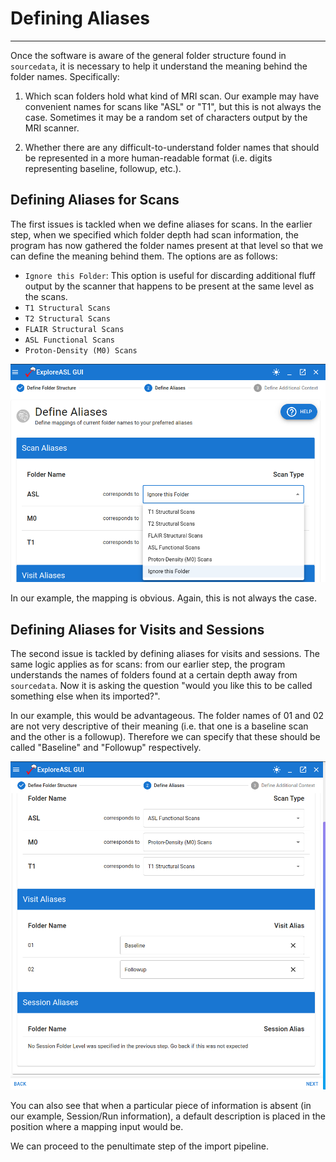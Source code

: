 # Defining Aliases

---

Once the software is aware of the general folder structure found in `sourcedata`, it is necessary to help it understand the meaning behind the folder names. Specifically: 

1. Which scan folders hold what kind of MRI scan. Our example may have convenient names for scans like "ASL" or "T1", but this is not always the case. Sometimes it may be a random set of characters output by the MRI scanner.

2. Whether there are any difficult-to-understand folder names that should be represented in a more human-readable format (i.e. digits representing baseline, followup, etc.).

## Defining Aliases for Scans

The first issues is tackled when we define aliases for scans. In the earlier step, when we specified which folder depth had scan information, the program has now gathered the folder names present at that level so that we can define the meaning behind them. The options are as follows:

- `Ignore this Folder`: This option is useful for discarding additional fluff output by the scanner that happens to be present at the same level as the scans.
- `T1 Structural Scans`
- `T2 Structural Scans`
- `FLAIR Structural Scans`
- `ASL Functional Scans`
- `Proton-Density (M0) Scans`

![Import_DefineAliases_ScanAliases](../../assets/img/Tutorial/Import/2_Define_Aliases/Import_DefineAliases_ScanAliases.png)

In our example, the mapping is obvious. Again, this is not always the case.

## Defining Aliases for Visits and Sessions

The second issue is tackled by defining aliases for visits and sessions. The same logic applies as for scans: from our earlier step, the program understands the names of folders found at a certain depth away from `sourcedata`. Now it is asking the question "would you like this to be called something else when its imported?".

In our example, this would be advantageous. The folder names of 01 and 02 are not very descriptive of their meaning (i.e. that one is a baseline scan and the other is a followup). Therefore we can specify that these should be called "Baseline" and "Followup" respectively.

![Import_DefineAliases_VisitAliases](../../assets/img/Tutorial/Import/2_Define_Aliases/Import_DefineAliases_VisitAliases.png)

You can also see that when a particular piece of information is absent (in our example, Session/Run information), a default description is placed in the position where a mapping input would be.

We can proceed to the penultimate step of the import pipeline.